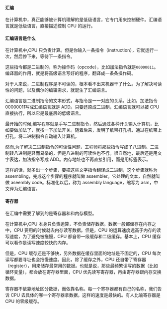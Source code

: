#### 汇编

在计算机中，真正能够被计算机理解的是低级语言，它专门用来控制硬件。汇编语言就是低级语言，直接描述控制 CPU 的运行。

#### 汇编语言是什么

在计算机中,CPU 只负责计算。但是你输入一条指令（instruction），它就运行一次，然后停下来，等待下一条指令。

这些指令都是二进制的，称为操作码（opcode），比如加法指令就是`00000011`。编译器的作用，就是将高级语言写好的程序，翻译成一条条操作码。

对于人来说，二进制程序是不可读的，根本看不出来机器干了什么。为了解决可读性的问题，以及偶尔的编辑需求，就诞生了汇编语言。

汇编语言是二进制指令的文本形式，与指令是一一对应的关系。比如，加法指令00000011写成汇编语言就是 ADD。只要还原成二进制，汇编语言就可以被 CPU 直接执行，所以它是最底层的低级语言。


最开始的时候,编写程序就是手写二进制指令，然后通过各种开关输入计算机，比如要做加法了，就按一下加法开关。随着后来，发明了纸带打孔机，通过在纸带上打孔，将二进制指令自动输入计算机。

然而,为了解决二进制指令的可读性问题，工程师将那些指令写成了八进制。二进制转八进制是轻而易举的，但是八进制的可读性也不行。很自然地，最后还是用文字表达，加法指令写成 ADD。内存地址也不再直接引用，而是用标签表示。

这样的话，就多出一个步骤，要把这些文字指令翻译成二进制，这个步骤就称为 assembling，完成这个步骤的程序就叫做 assembler。它处理的文本，自然就叫做 aseembly code。标准化以后，称为 assembly language，缩写为 asm，中文译为汇编语言。


#### 寄存器

在汇编中需要了解到的是寄存器和和内存模型。

在计算机中,CPU 本身只负责运算，不负责储存数据。数据一般都储存在内存之中，CPU 要用的时候就去内存读写数据。但是，CPU 的运算速度远高于内存的读写速度，为了避免被拖慢，CPU 都自带一级缓存和二级缓存。基本上，CPU 缓存可以看作是读写速度较快的内存。

但是，CPU 缓存还是不够快，另外数据在缓存里面的地址是不固定的，CPU 每次读写都要寻址也会拖慢速度。因此，除了缓存之外，CPU 还自带了寄存器（register），用来储存最常用的数据。也就是说，那些最频繁读写的数据（比如循环变量），都会放在寄存器里面，CPU 优先读写寄存器，再由寄存器跟内存交换数据。

寄存器不依靠地址区分数据，而依靠名称。每一个寄存器都有自己的名称，我们告诉 CPU 去具体的哪一个寄存器拿数据，这样的速度是最快的。有人比喻寄存器是 CPU 的零级缓存。